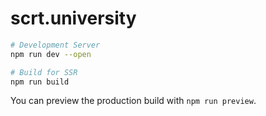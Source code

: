 # scrt.university

```bash
# Development Server
npm run dev --open

# Build for SSR
npm run build
```

You can preview the production build with `npm run preview`.
